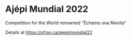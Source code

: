 # Ajépi Mundial 2022

Competition for the World renowned "Échame una Manita"

Details at https://ufran.ca/ajepi/mundial22
